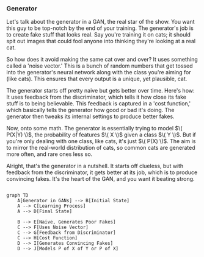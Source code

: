 ### Generator

Let's talk about the generator in a GAN, the real star of the show. You want this guy to be top-notch by the end of your training. The generator's job is to create fake stuff that looks real. Say you're training it on cats; it should spit out images that could fool anyone into thinking they're looking at a real cat.

So how does it avoid making the same cat over and over? It uses something called a 'noise vector.' This is a bunch of random numbers that get tossed into the generator's neural network along with the class you're aiming for (like cats). This ensures that every output is a unique, yet plausible, cat.

The generator starts off pretty naive but gets better over time. Here's how: It uses feedback from the discriminator, which tells it how close its fake stuff is to being believable. This feedback is captured in a 'cost function,' which basically tells the generator how good or bad it's doing. The generator then tweaks its internal settings to produce better fakes.

Now, onto some math. The generator is essentially trying to model $\( P(X|Y) \)$, the probability of features $\( X \)$ given a class $\( Y \)$. But if you're only dealing with one class, like cats, it's just $\( P(X) \)$. The aim is to mirror the real-world distribution of cats, so common cats are generated more often, and rare ones less so.

Alright, that's the generator in a nutshell. It starts off clueless, but with feedback from the discriminator, it gets better at its job, which is to produce convincing fakes. It's the heart of the GAN, and you want it beating strong.

```mermaid

graph TD
    A[Generator in GANs] --> B[Initial State]
    A --> C[Learning Process]
    A --> D[Final State]
    
    B --> E[Naive, Generates Poor Fakes]
    C --> F[Uses Noise Vector]
    C --> G[Feedback from Discriminator]
    C --> H[Cost Function]
    D --> I[Generates Convincing Fakes]
    D --> J[Models P of X of Y or P of X]

```